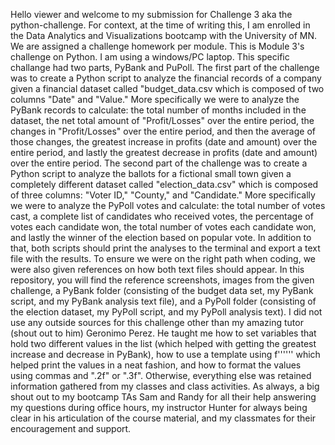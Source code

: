 Hello viewer and welcome to my submission for Challenge 3 aka the python-challenge. For context, at the time of writing this, I am enrolled in the Data Analytics and Visualizations bootcamp with the University of MN. We are assigned a challenge homework per module. This is Module 3's challenge on Python. I am using a windows/PC laptop. This specific challange had two parts, PyBank and PuPoll. The first part of the challenge was to create a Python script to analyze the financial records of a company given a financial dataset called "budget_data.csv which is composed of two columns "Date" and "Value." More specifically we were to analyze the PyBank records to calculate: the total number of months included in the dataset, the net total amount of "Profit/Losses" over the entire period, the changes in "Profit/Losses" over the entire period, and then the average of those changes, the greatest increase in profits (date and amount) over the entire period, and lastly the greatest decrease in profits (date and amount) over the entire period. The second part of the challenge was to create a Python script to analyze the ballots for a fictional small town given a completely different dataset called "election_data.csv" which is composed of three columns: "Voter ID," "County," and "Candidate." More specifically we were to analyze the PyPoll votes and calculate: the total number of votes cast, a complete list of candidates who received votes, the percentage of votes each candidate won, the total number of votes each candidate won, and lastly the winner of the election based on popular vote. In addition to that, both scripts should print the analyses to the terminal and export a text file with the results. To ensure we were on the right path when coding, we were also given references on how both text files should appear. In this repository, you will find the reference screenshots, images from the given challenge, a PyBank folder (consisting of the budget data set, my PyBank script, and my PyBank analysis text file), and a PyPoll folder (consisting of the election dataset, my PyPoll script, and my PyPoll analysis text). I did not use any outside sources for this challenge other than my amazing tutor (shout out to him) Geronimo Perez. He taught me how to set variables that hold two different values in the list (which helped with getting the greatest increase and decrease in PyBank), how to use a template using f'''<content>''' which helped print the values in a neat fashion, and how to format the values using commas and ".2f" or ".3f". Otherwise, everything else was retained information gathered from my classes and class activities. As always, a big shout out to my bootcamp TAs Sam and Randy for all their help answering my questions during office hours, my instructor Hunter for always being clear in his articulation of the course material, and my classmates for their encouragement and support.
